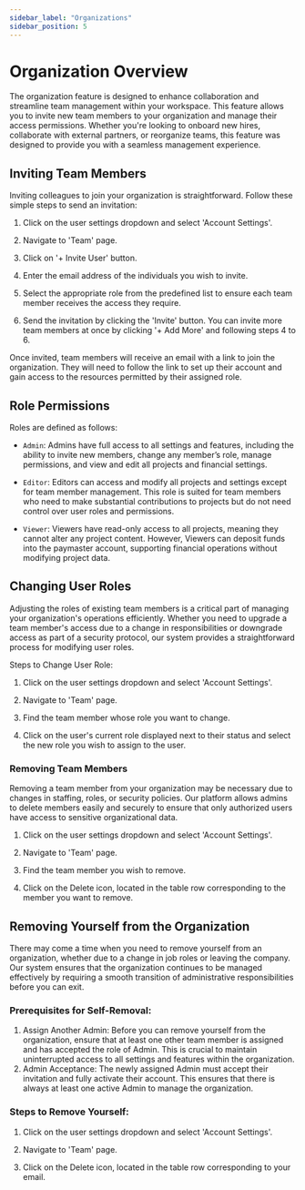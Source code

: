 ```yaml
---
sidebar_label: "Organizations"
sidebar_position: 5
---
```


# Organization Overview

The organization feature is designed to enhance collaboration and streamline team management within your workspace.
This feature allows you to invite new team members to your organization and manage their access permissions. Whether you're looking to onboard new hires, collaborate with external partners, or reorganize teams, this feature was designed to provide you with a seamless management experience.

## Inviting Team Members

Inviting colleagues to join your organization is straightforward. Follow these simple steps to send an invitation:

1. Click on the user settings dropdown and select 'Account Settings'.

2. Navigate to 'Team' page.

3. Click on '+ Invite User' button.

4. Enter the email address of the individuals you wish to invite.

5. Select the appropriate role from the predefined list to ensure each team member receives the access they require.

6. Send the invitation by clicking the 'Invite' button.
   You can invite more team members at once by clicking '+ Add More' and following steps 4 to 6.

Once invited, team members will receive an email with a link to join the organization.
They will need to follow the link to set up their account and gain access to the resources permitted by their assigned role.

## Role Permissions

Roles are defined as follows:

- `Admin`: Admins have full access to all settings and features, including the ability to invite new members, change any member’s role, manage permissions, and view and edit all projects and financial settings.

- `Editor`: Editors can access and modify all projects and settings except for team member management. This role is suited for team members who need to make substantial contributions to projects but do not need control over user roles and permissions.

- `Viewer`: Viewers have read-only access to all projects, meaning they cannot alter any project content. However, Viewers can deposit funds into the paymaster account, supporting financial operations without modifying project data.

## Changing User Roles

Adjusting the roles of existing team members is a critical part of managing your organization's operations efficiently. Whether you need to upgrade a team member's access due to a change in responsibilities or downgrade access as part of a security protocol, our system provides a straightforward process for modifying user roles.

Steps to Change User Role:

1. Click on the user settings dropdown and select 'Account Settings'.

2. Navigate to 'Team' page.

3. Find the team member whose role you want to change.

4. Click on the user's current role displayed next to their status and select the new role you wish to assign to the user.

### Removing Team Members

Removing a team member from your organization may be necessary due to changes in staffing, roles, or security policies. Our platform allows admins to delete members easily and securely to ensure that only authorized users have access to sensitive organizational data.

1. Click on the user settings dropdown and select 'Account Settings'.

2. Navigate to 'Team' page.

3. Find the team member you wish to remove.

4. Click on the Delete icon, located in the table row corresponding to the member you want to remove.

## Removing Yourself from the Organization

There may come a time when you need to remove yourself from an organization, whether due to a change in job roles or leaving the company. Our system ensures that the organization continues to be managed effectively by requiring a smooth transition of administrative responsibilities before you can exit.

### Prerequisites for Self-Removal:

1. Assign Another Admin:
   Before you can remove yourself from the organization, ensure that at least one other team member is assigned and has accepted the role of Admin. This is crucial to maintain uninterrupted access to all settings and features within the organization.
2. Admin Acceptance:
   The newly assigned Admin must accept their invitation and fully activate their account. This ensures that there is always at least one active Admin to manage the organization.

### Steps to Remove Yourself:

1. Click on the user settings dropdown and select 'Account Settings'.

2. Navigate to 'Team' page.

3. Click on the Delete icon, located in the table row corresponding to your email.
